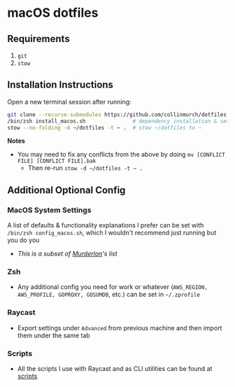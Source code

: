 # macOS dotfiles

## Requirements

1. `git`
2. `stow`

## Installation Instructions

Open a new terminal session after running:

```bash
git clone --recurse-submodules https://github.com/collinmurch/dotfiles ~ && cd ~/dotfiles
/bin/zsh install_macos.sh               # dependency installation & setup
stow --no-folding -d ~/dotfiles -t ~ .  # stow ~/dotfiles to ~
```

**Notes**

- You may need to fix any conflicts from the above by doing `mv [CONFLICT FILE] [CONFLICT FILE].bak`
  - Then re-run `stow -d ~/dotfiles -t ~ .`

## Additional Optional Config

### MacOS System Settings

A list of defaults & functionality explanations I prefer can be set with `/bin/zsh config_macos.sh`, which I wouldn't recommend just running but you do you

- _This is a subset of [Murderlon](https://github.com/murderlon)'s list_

### Zsh

- Any additional config you need for work or whatever (`AWS_REGION, AWS_PROFILE, GOPROXY, GOSUMDB`, etc.) can be set in `~/.zprofile`

### Raycast

- Export settings under `Advanced` from previous machine and then import them under the same tab

### Scripts

- All the scripts I use with Raycast and as CLI utilities can be found at [scripts](https://github.com/collinmurch/scripts)
